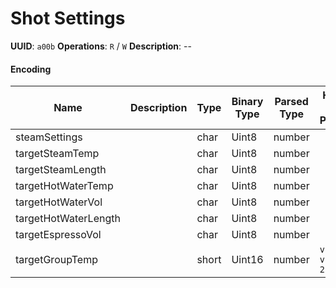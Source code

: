 # Shot Settings

**UUID**: `a00b`
**Operations**: `R` / `W`
**Description**: --

#### Encoding

| Name                 | Description | Type  | Binary Type | Parsed Type | How to Parse   |
| -------------------- | ----------- | ----- | ----------- | ----------- | -------------- |
| steamSettings        |             | char  | Uint8       | number      |                |
| targetSteamTemp      |             | char  | Uint8       | number      |                |
| targetSteamLength    |             | char  | Uint8       | number      |                |
| targetHotWaterTemp   |             | char  | Uint8       | number      |                |
| targetHotWaterVol    |             | char  | Uint8       | number      |                |
| targetHotWaterLength |             | char  | Uint8       | number      |                |
| targetEspressoVol    |             | char  | Uint8       | number      |                |
| targetGroupTemp      |             | short | Uint16      | number      | `v => v / 256` |
